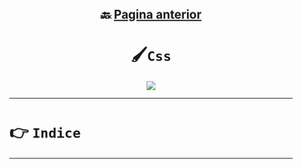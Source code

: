 <div align="center">

## 🔙 [Pagina anterior](/README.md)

# 🖌️`Css`

<img src="https://media.giphy.com/media/VbJeIn7jzpiTS9PczB/giphy.gif"/>
</div>

---

# 👉 `Indice`

---

